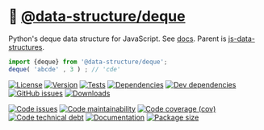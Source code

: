 :snake: [@data-structure/deque](https://data-structures-and-algorithms.github.io/deque)
==

Python's deque data structure for JavaScript.
See [docs](https://data-structures-and-algorithms.github.io/deque).
Parent is [js-data-structures](https://github.com/data-structures-and-algorithms/data-structures).

```js
import {deque} from '@data-structure/deque';
deque( 'abcde' , 3 ) ; // 'cde'
```

[![License](https://img.shields.io/github/license/data-structures-and-algorithms/deque.svg)](https://raw.githubusercontent.com/data-structures-and-algorithms/deque/main/LICENSE)
[![Version](https://img.shields.io/npm/v/@data-structure/deque.svg)](https://www.npmjs.org/package/@data-structure/deque)
[![Tests](https://img.shields.io/github/workflow/status/data-structures-and-algorithms/deque/ci:test?event=push&label=tests)](https://github.com/data-structures-and-algorithms/deque/actions/workflows/ci:test.yml?query=branch:main)
[![Dependencies](https://img.shields.io/david/data-structures-and-algorithms/deque.svg)](https://david-dm.org/data-structures-and-algorithms/deque)
[![Dev dependencies](https://img.shields.io/david/dev/data-structures-and-algorithms/deque.svg)](https://david-dm.org/data-structures-and-algorithms/deque?type=dev)
[![GitHub issues](https://img.shields.io/github/issues/data-structures-and-algorithms/deque.svg)](https://github.com/data-structures-and-algorithms/deque/issues)
[![Downloads](https://img.shields.io/npm/dm/@data-structure/deque.svg)](https://www.npmjs.org/package/@data-structure/deque)

[![Code issues](https://img.shields.io/codeclimate/issues/data-structures-and-algorithms/deque.svg)](https://codeclimate.com/github/data-structures-and-algorithms/deque/issues)
[![Code maintainability](https://img.shields.io/codeclimate/maintainability/data-structures-and-algorithms/deque.svg)](https://codeclimate.com/github/data-structures-and-algorithms/deque/trends/churn)
[![Code coverage (cov)](https://img.shields.io/codecov/c/gh/data-structures-and-algorithms/deque/main.svg)](https://codecov.io/gh/data-structures-and-algorithms/deque)
[![Code technical debt](https://img.shields.io/codeclimate/tech-debt/data-structures-and-algorithms/deque.svg)](https://codeclimate.com/github/data-structures-and-algorithms/deque/trends/technical_debt)
[![Documentation](https://data-structures-and-algorithms.github.io/deque/badge.svg)](https://data-structures-and-algorithms.github.io/deque/source.html)
[![Package size](https://img.shields.io/bundlephobia/minzip/@data-structure/deque)](https://bundlephobia.com/result?p=@data-structure/deque)
